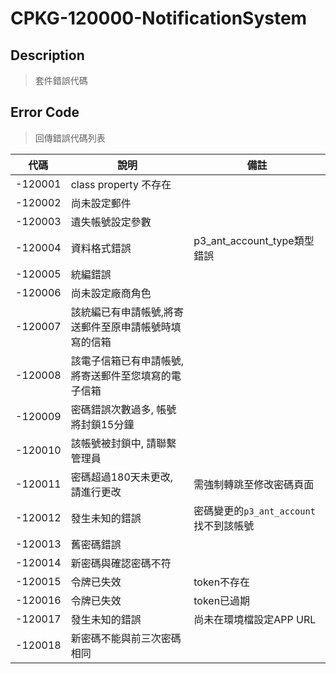 # CPKG-120000-NotificationSystem

## Description

> 套件錯誤代碼

## Error Code

> 回傳錯誤代碼列表

| 代碼    | 說明                                  | 備註                   |
|--------|---------------------------------------|------------------------|
| -120001 | class property 不存在                  |                        |
| -120002 | 尚未設定郵件              |                        |
| -120003 | 遺失帳號設定參數              |                        |
| -120004 | 資料格式錯誤              | p3_ant_account_type類型錯誤                      |
| -120005 | 統編錯誤              |                       |
| -120006 | 尚未設定廠商角色              |                       |
| -120007 | 該統編已有申請帳號,將寄送郵件至原申請帳號時填寫的信箱              |                       |
| -120008 | 該電子信箱已有申請帳號,將寄送郵件至您填寫的電子信箱              |                       |
| -120009 | 密碼錯誤次數過多, 帳號將封鎖15分鐘              |                       |
| -120010 | 該帳號被封鎖中, 請聯繫管理員              |                       |
| -120011 | 密碼超過180天未更改, 請進行更改              | 需強制轉跳至修改密碼頁面            |
| -120012 | 發生未知的錯誤              | 密碼變更的```p3_ant_account```找不到該帳號            |
| -120013 | 舊密碼錯誤              |           |
| -120014 | 新密碼與確認密碼不符              |           |
| -120015 | 令牌已失效              | token不存在          |
| -120016 | 令牌已失效              | token已過期          |
| -120017 | 發生未知的錯誤              | 尚未在環境檔設定APP URL          |
| -120018 | 新密碼不能與前三次密碼相同              |           |
